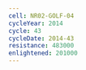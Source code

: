 ```yaml
---
cell: NR02-GOLF-04
cycleYear: 2014
cycle: 43
cycleDate: 2014-43
resistance: 483000
enlightened: 201000 
---
```

      